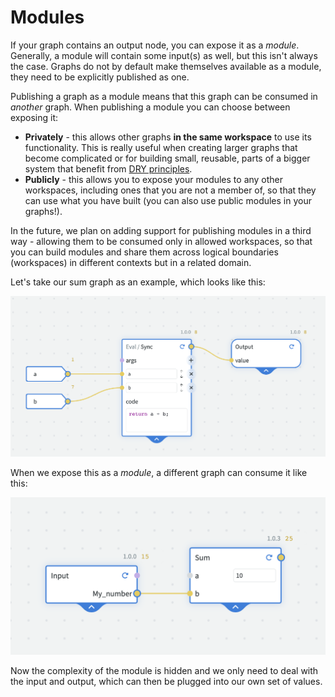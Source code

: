 # Modules

If your graph contains an output node, you can expose it as a _module_. Generally, a module will contain some input(s) as well, but this isn't always the case. Graphs do not by default make themselves available as a module, they need to be explicitly published as one.

Publishing a graph as a module means that this graph can be consumed in _another_ graph. When publishing a module you can choose between exposing it:

 - **Privately** - this allows other graphs **in the same workspace** to use its functionality. This is really useful when creating larger graphs that become complicated or for building small, reusable, parts of a bigger system that benefit from [DRY principles](https://en.wikipedia.org/wiki/Don%27t_repeat_yourself).
 - **Publicly** - this allows you to expose your modules to any other workspaces, including ones that you are not a member of, so that they can use what you have built (you can also use public modules in your graphs!).

In the future, we plan on adding support for publishing modules in a third way - allowing them to be consumed only in allowed workspaces, so that you can build modules and share them across logical boundaries (workspaces) in different contexts but in a related domain.

Let's take our sum graph as an example, which looks like this:

![Sum Graph](./images/nodes/nodes-output.png)

When we expose this as a _module_, a different graph can consume it like this:

![Sum Graph](./images/modules/sum.png)

Now the complexity of the module is hidden and we only need to deal with the input and output, which can then be plugged into our own set of values.
